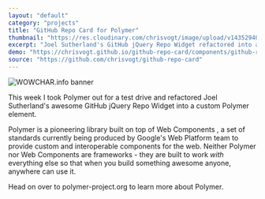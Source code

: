 ```yaml
---
layout: "default"
category: "projects"
title: "GitHub Repo Card for Polymer"
thumbnail: "https://res.cloudinary.com/chrisvogt/image/upload/v1435294091/chrisvogt-me/thumb/gh-repo-widget.jpg"
excerpt: "Joel Sutherland's GitHub jQuery Repo Widget refactored into a custom Polymer element."
demo: "https://chrisvogt.github.io/github-repo-card/components/github-repo-card/demo.html"
source: "https://github.com/chrisvogt/github-repo-card"
---
```


<div class="col-xs-12 col-md-6 pull-right">
  <img src="https://i2.wp.com/res.cloudinary.com/chrisvogt/image/upload/v1420351341/screenshot-github-repo-card_tqlf5w.png" class="img img-responsive" alt="WOWCHAR.info banner">
</div>

This week I took Polymer out for a test drive and refactored Joel Sutherland's awesome GitHub jQuery Repo Widget <a href="http://www.newmediacampaigns.com/blog/a-beautiful-jquery-github-widget" title="GitHub jQuery Repo Widget"><i class="fa fa-external-link"></i></a> into a custom Polymer element.

Polymer is a pioneering library built on top of Web Components <a href="https://webcomponents.org" title="Discuss and evolve Web Components best-practices"><i class="fa fa-external-link"></i></a>, a set of standards currently being produced by Google's Web Platform team to provide custom and interoperable components for the web. Neither Polymer nor Web Components are frameworks - they are built to work <em>with</em> everything else so that when you build something awesome anyone, anywhere can use it.

Head on over to polymer-project.org <a href="https://www.polymer-project.org" title="Polymer web library"><i class="fa fa-external-link"></i></a> to learn more about Polymer.
